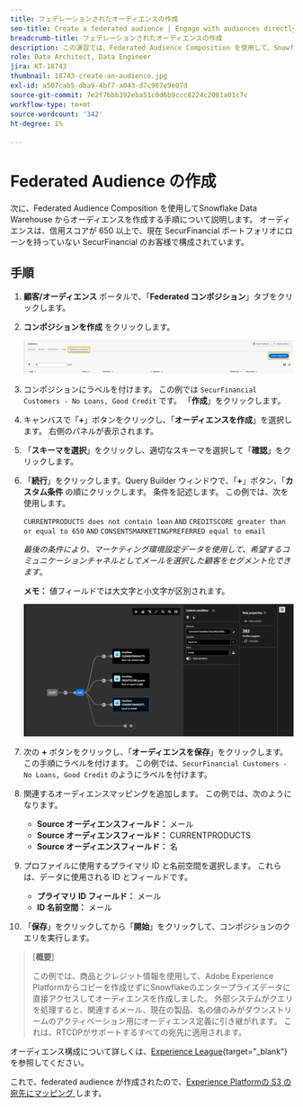 ```yaml
---
title: フェデレーションされたオーディエンスの作成
seo-title: Create a federated audience | Engage with audiences directly from your data warehouse using Federated Audience Composition
breadcrumb-title: フェデレーションされたオーディエンスの作成
description: この演習では、Federated Audience Composition を使用して、Snowflake Data Warehouse からオーディエンスを作成します。
role: Data Architect, Data Engineer
jira: KT-18743
thumbnail: 18743-create-an-audience.jpg
exl-id: a507cab5-dba9-4bf7-a043-d7c967e9e07d
source-git-commit: 7e2f7bbb392eba51c0d6b9ccc8224c2081a01c7c
workflow-type: tm+mt
source-wordcount: '342'
ht-degree: 1%

---
```


# Federated Audience の作成

次に、Federated Audience Composition を使用してSnowflake Data Warehouse からオーディエンスを作成する手順について説明します。 オーディエンスは、信用スコアが 650 以上で、現在 SecurFinancial ポートフォリオにローンを持っていない SecurFinancial のお客様で構成されています。

## 手順

1. **顧客/オーディエンス** ポータルで、「**Federated コンポジション**」タブをクリックします。
2. **コンポジションを作成** をクリックします。

   ![create-composition](assets/create-composition.png)

3. コンポジションにラベルを付けます。 この例では `SecurFinancial Customers - No Loans, Good Credit` です。 「**作成**」をクリックします。

4. キャンバスで「**+**」ボタンをクリックし、「**オーディエンスを作成**」を選択します。 右側のパネルが表示されます。

5. 「**スキーマを選択**」をクリックし、適切なスキーマを選択して「**確認**」をクリックします。

6. 「**続行**」をクリックします。Query Builder ウィンドウで、「**+**」ボタン、「**カスタム条件** の順にクリックします。 条件を記述します。 この例では、次を使用します。

   `CURRENTPRODUCTS does not contain loan`
   `AND`
   `CREDITSCORE greater than or equal to 650`
   `AND`
   `CONSENTSMARKETINGPREFERRED equal to email`

   *最後の条件により、マーケティング環境設定データを使用して、希望するコミュニケーションチャネルとしてメールを選択した顧客をセグメント化できます*。

   **メモ：** 値フィールドでは大文字と小文字が区別されます。

   ![query-builder](assets/query-builder.png)

7. 次の **+** ボタンをクリックし、「**オーディエンスを保存**」をクリックします。 この手順にラベルを付けます。 この例では、`SecurFinancial Customers - No Loans, Good Credit` のようにラベルを付けます。

8. 関連するオーディエンスマッピングを追加します。 この例では、次のようになります。

   - **Source オーディエンスフィールド：** メール
   - **Source オーディエンスフィールド：** CURRENTPRODUCTS
   - **Source オーディエンスフィールド：** 名

9. プロファイルに使用するプライマリ ID と名前空間を選択します。 これらは、データに使用される ID とフィールドです。

   - **プライマリ ID フィールド：** メール
   - **ID 名前空間：** メール

10. 「**保存**」をクリックしてから「**開始**」をクリックして、コンポジションのクエリを実行します。

>[**概要**]
>
> この例では、商品とクレジット情報を使用して、Adobe Experience Platformからコピーを作成せずにSnowflakeのエンタープライズデータに直接アクセスしてオーディエンスを作成しました。 外部システムがクエリを処理すると、関連するメール、現在の製品、名の値のみがダウンストリームのアクティベーション用にオーディエンス定義に引き継がれます。 これは、RTCDPがサポートするすべての宛先に適用されます。

オーディエンス構成について詳しくは、[Experience League](https://experienceleague.adobe.com/ja/docs/federated-audience-composition/using/compositions/create-composition/create-composition){target="_blank"} を参照してください。

これで、federated audience が作成されたので、[Experience Platformの S3 の宛先にマッピング ](map-federated-audience-to-s3.md) します。

